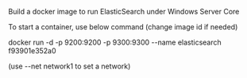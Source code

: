 Build a docker image to run ElasticSearch under Windows Server Core

To start a container, use below command (change image id if needed)

docker run -d -p 9200:9200 -p 9300:9300 --name elasticsearch f93901e352a0

(use --net network1 to set a network)
